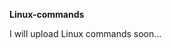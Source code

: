                            
**Linux-commands**

I will upload Linux commands soon...        

  






